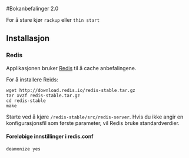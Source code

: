 #Bokanbefalinger 2.0

For å stare kjør `rackup` eller `thin start`

## Installasjon

### Redis
Applikasjonen bruker [Redis](http://redis.io/) til å cache anbefalingene.

For å installere Reids:
```shell
wget http://download.redis.io/redis-stable.tar.gz
tar xvzf redis-stable.tar.gz
cd redis-stable
make
```

Starte ved å kjøre `/redis-stable/src/redis-server`. Hvis du ikke angir en konfigurasjonsfil som første parameter, vil Redis bruke standardverdier.

#### Foreløbige innstillinger i redis.conf
`deamonize yes`